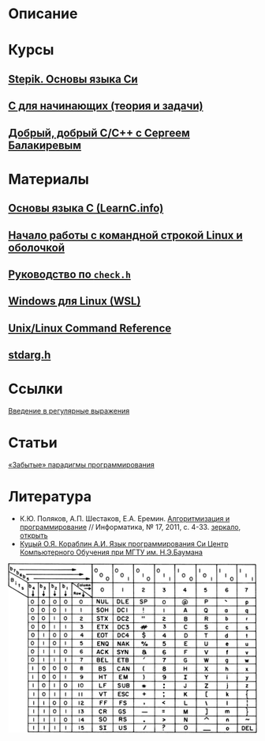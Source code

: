 # Описание

# Курсы

## [Stepik. Основы языка Си](/StepikC/README.md)
## [C для начинающих (теория и задачи)](/C_for_beginners_Stepik/README.md)
## [Добрый, добрый C/C++ с Сергеем Балакиревым](/Good_good_C_C++/README.MD)

# Материалы

## [Основы языка C (LearnС.info)](/LearnCinfo/README.md)

## [Начало работы с командной строкой Linux и оболочкой](/Materials/Bash/README.MD)

## [Руководство по `check.h`](/Materials/Check/README.md)

## [Windows для Linux (WSL)](/Materials/WSL/README.MD)

## [Unix/Linux Command Reference](/files/fwunixref.pdf)

## [stdarg.h](/Materials/Headers/Stdarg_h.md)

# Ссылки

[Введение в регулярные выражения](https://regex101.com/)

# Статьи

[«Забытые» парадигмы программирования](https://habr.com/ru/articles/223253/)

# Литература
+ К.Ю. Поляков, А.П. Шестаков, Е.А. Еремин. [Алгоритмизация и программирование](http://kpolyakov.spb.ru/download/inf-2011-01.pdf) // Информатика, № 17, 2011, с. 4-33. [зеркало](https://youngcoder.ru/lessons/2/komp_arifm.pdf), [открыть](/Lib/komp_arifm.pdf)
+ [Куцый О.Я. Кораблин А.И. Язык программирования Си Центр Компьютерного Обучения при МГТУ им. Н.Э.Баумана](/Lib/C%20Programming%20with%20C11.pdf)

![ASCII](/files/USASCII_code_chart.png)